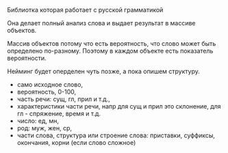 Библиотка которая работает с русской грамматикой

Она делает полный анализ слова и выдает результат в массиве объектов.

Массив объектов потому что есть вероятность, что слово может быть определено по-разному. Поэтому в каждом объекте есть показатель вероятности.

Нейминг будет оперделен чуть позже, а пока опишем структуру.

- само исходное слово,
- вероятность, 0-100,
- часть речи: сущ, гл, прил и т.д.,
- характеристики части речи, напр для сущ и прил это склонение, для гл - спряжение, время и т.д.
- число: ед, мн,
- род: муж, жен, ср,
- части слова, структура или строение слова: приставки, суффиксы, окончания, корни (если слово сложное)
